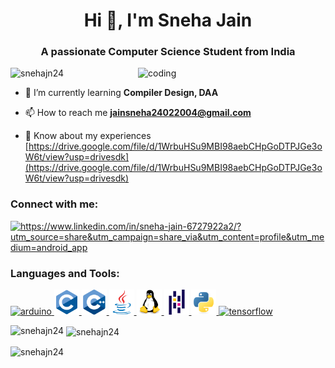 <h1 align="center">Hi 👋, I'm Sneha Jain</h1>
<h3 align="center">A passionate Computer Science Student from India</h3>
<img align = "right" alt = "coding" width = "300" src="https://cdn.dribbble.com/users/4055494/screenshots/15215756/media/d2b66c4ca0192aa26d103448b3d1518b.gif">

<p align="left"> <img src="https://komarev.com/ghpvc/?username=snehajn24&label=Profile%20views&color=0e75b6&style=flat" alt="snehajn24" /> </p>

- 🌱 I’m currently learning **Compiler Design, DAA**

- 📫 How to reach me **jainsneha24022004@gmail.com**

- 📄 Know about my experiences [https://drive.google.com/file/d/1WrbuHSu9MBI98aebCHpGoDTPJGe3oW6t/view?usp=drivesdk](https://drive.google.com/file/d/1WrbuHSu9MBI98aebCHpGoDTPJGe3oW6t/view?usp=drivesdk)

<h3 align="left">Connect with me:</h3>
<p align="left">
<a href="https://linkedin.com/in/https://www.linkedin.com/in/sneha-jain-6727922a2/?utm_source=share&utm_campaign=share_via&utm_content=profile&utm_medium=android_app" target="blank"><img align="center" src="https://raw.githubusercontent.com/rahuldkjain/github-profile-readme-generator/master/src/images/icons/Social/linked-in-alt.svg" alt="https://www.linkedin.com/in/sneha-jain-6727922a2/?utm_source=share&utm_campaign=share_via&utm_content=profile&utm_medium=android_app" height="30" width="40" /></a>
</p>

<h3 align="left">Languages and Tools:</h3>
<p align="left"> <a href="https://www.arduino.cc/" target="_blank" rel="noreferrer"> <img src="https://cdn.worldvectorlogo.com/logos/arduino-1.svg" alt="arduino" width="40" height="40"/> </a> <a href="https://www.cprogramming.com/" target="_blank" rel="noreferrer"> <img src="https://raw.githubusercontent.com/devicons/devicon/master/icons/c/c-original.svg" alt="c" width="40" height="40"/> </a> <a href="https://www.w3schools.com/cpp/" target="_blank" rel="noreferrer"> <img src="https://raw.githubusercontent.com/devicons/devicon/master/icons/cplusplus/cplusplus-original.svg" alt="cplusplus" width="40" height="40"/> </a> <a href="https://www.java.com" target="_blank" rel="noreferrer"> <img src="https://raw.githubusercontent.com/devicons/devicon/master/icons/java/java-original.svg" alt="java" width="40" height="40"/> </a> <a href="https://www.linux.org/" target="_blank" rel="noreferrer"> <img src="https://raw.githubusercontent.com/devicons/devicon/master/icons/linux/linux-original.svg" alt="linux" width="40" height="40"/> </a> <a href="https://pandas.pydata.org/" target="_blank" rel="noreferrer"> <img src="https://raw.githubusercontent.com/devicons/devicon/2ae2a900d2f041da66e950e4d48052658d850630/icons/pandas/pandas-original.svg" alt="pandas" width="40" height="40"/> </a> <a href="https://www.python.org" target="_blank" rel="noreferrer"> <img src="https://raw.githubusercontent.com/devicons/devicon/master/icons/python/python-original.svg" alt="python" width="40" height="40"/> </a> <a href="https://www.tensorflow.org" target="_blank" rel="noreferrer"> <img src="https://www.vectorlogo.zone/logos/tensorflow/tensorflow-icon.svg" alt="tensorflow" width="40" height="40"/> </a> </p>

<p><img align="left" src="https://github-readme-stats.vercel.app/api/top-langs?username=snehajn24&show_icons=true&locale=en&layout=compact" alt="snehajn24" /></p>

<p>&nbsp;<img align="center" src="https://github-readme-stats.vercel.app/api?username=snehajn24&show_icons=true&locale=en" alt="snehajn24" /></p>

<p><img align="center" src="https://github-readme-streak-stats.herokuapp.com/?user=snehajn24&" alt="snehajn24" /></p>
